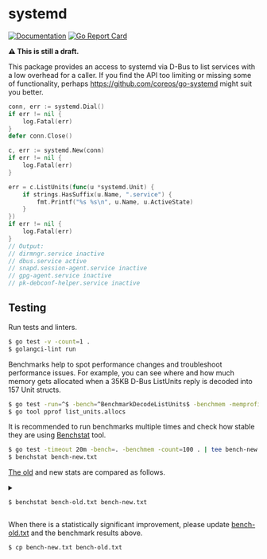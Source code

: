 # systemd

[![Documentation](https://godoc.org/github.com/marselester/systemd?status.svg)](https://pkg.go.dev/github.com/marselester/systemd)
[![Go Report Card](https://goreportcard.com/badge/github.com/marselester/systemd)](https://goreportcard.com/report/github.com/marselester/systemd)

**⚠️ This is still a draft.**

This package provides an access to systemd via D-Bus
to list services with a low overhead for a caller.
If you find the API too limiting or missing some of functionality,
perhaps https://github.com/coreos/go-systemd might suit you better.

```go
conn, err := systemd.Dial()
if err != nil {
    log.Fatal(err)
}
defer conn.Close()

c, err := systemd.New(conn)
if err != nil {
    log.Fatal(err)
}

err = c.ListUnits(func(u *systemd.Unit) {
    if strings.HasSuffix(u.Name, ".service") {
        fmt.Printf("%s %s\n", u.Name, u.ActiveState)
    }
})
if err != nil {
    log.Fatal(err)
}
// Output:
// dirmngr.service inactive
// dbus.service active
// snapd.session-agent.service inactive
// gpg-agent.service inactive
// pk-debconf-helper.service inactive
```

## Testing

Run tests and linters.

```sh
$ go test -v -count=1 .
$ golangci-lint run
```

Benchmarks help to spot performance changes
and troubleshoot performance issues.
For example, you can see where and how much memory gets allocated
when a 35KB D-Bus ListUnits reply is decoded into 157 Unit structs.

```sh
$ go test -run=^$ -bench=^BenchmarkDecodeListUnits$ -benchmem -memprofile list_units.allocs
$ go tool pprof list_units.allocs
```

It is recommended to run benchmarks multiple times and check
how stable they are using [Benchstat](https://pkg.go.dev/golang.org/x/perf/cmd/benchstat) tool.

```sh
$ go test -timeout 20m -bench=. -benchmem -count=100 . | tee bench-new.txt
$ benchstat bench-new.txt
```

[The old](bench-old.txt) and new stats are compared as follows.

<details>

<summary>

```sh
$ benchstat bench-old.txt bench-new.txt
```

</summary>

```
name               old time/op    new time/op    delta
DecodeString-2       54.8ns ± 2%    54.7ns ± 2%    -0.35%  (p=0.006 n=98+99)
DecodeHeader-2        345ns ± 8%     341ns ± 7%    -0.96%  (p=0.010 n=95+95)
EncodeHeader-2        305ns ± 2%     177ns ± 2%   -41.91%  (p=0.000 n=96+99)
DecodeMainPID-2       159ns ± 6%     160ns ± 8%      ~     (p=0.095 n=93+98)
DecodeListUnits-2    99.0µs ± 9%    97.9µs ± 8%    -1.05%  (p=0.039 n=96+94)

name               old alloc/op   new alloc/op   delta
DecodeString-2        0.00B          0.00B           ~     (all equal)
DecodeHeader-2        15.0B ± 0%     15.0B ± 0%      ~     (all equal)
EncodeHeader-2        32.0B ± 0%      0.0B       -100.00%  (p=0.000 n=100+100)
DecodeMainPID-2       24.0B ± 0%     24.0B ± 0%      ~     (all equal)
DecodeListUnits-2    25.6kB ± 0%    25.6kB ± 0%      ~     (all equal)

name               old allocs/op  new allocs/op  delta
DecodeString-2         0.00           0.00           ~     (all equal)
DecodeHeader-2         0.00           0.00           ~     (all equal)
EncodeHeader-2         9.00 ± 0%      0.00       -100.00%  (p=0.000 n=100+100)
DecodeMainPID-2        1.00 ± 0%      1.00 ± 0%      ~     (all equal)
DecodeListUnits-2      7.00 ± 0%      7.00 ± 0%      ~     (all equal)
```

</details>

When there is a statistically significant improvement,
please update [bench-old.txt](bench-old.txt) and the benchmark results above.

```sh
$ cp bench-new.txt bench-old.txt
```
